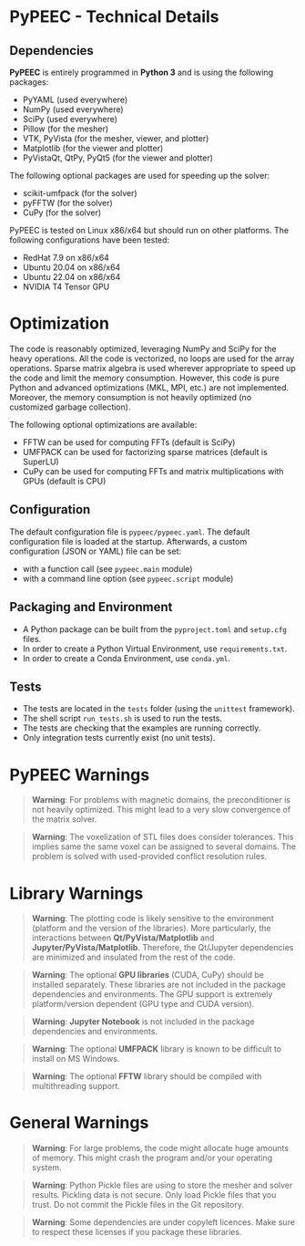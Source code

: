 # PyPEEC - Technical Details

## Dependencies

**PyPEEC** is entirely programmed in **Python 3** and is using the following packages:
* PyYAML (used everywhere)
* NumPy (used everywhere)
* SciPy (used everywhere)
* Pillow (for the mesher)
* VTK, PyVista (for the mesher, viewer, and plotter)
* Matplotlib (for the viewer and plotter)
* PyVistaQt, QtPy, PyQt5 (for the viewer and plotter)

The following optional packages are used for speeding up the solver:
* scikit-umfpack (for the solver)
* pyFFTW (for the solver)
* CuPy (for the solver)

PyPEEC is tested on Linux x86/x64 but should run on other platforms.
The following configurations have been tested:
* RedHat 7.9 on x86/x64
* Ubuntu 20.04 on x86/x64
* Ubuntu 22.04 on x86/x64
* NVIDIA T4 Tensor GPU

# Optimization

The code is reasonably optimized, leveraging NumPy and SciPy for the heavy operations.
All the code is vectorized, no loops are used for the array operations.
Sparse matrix algebra is used wherever appropriate to speed up the code and limit the memory consumption.
However, this code is pure Python and advanced optimizations (MKL, MPI, etc.) are not implemented.
Moreover, the memory consumption is not heavily optimized (no customized garbage collection).

The following optional optimizations are available:
* FFTW can be used for computing FFTs (default is SciPy)
* UMFPACK can be used for factorizing sparse matrices (default is SuperLU)
* CuPy can be used for computing FFTs and matrix multiplications with GPUs (default is CPU)

## Configuration

The default configuration file is `pypeec/pypeec.yaml`.
The default configuration file is loaded at the startup.
Afterwards, a custom configuration (JSON or YAML) file can be set:
* with a function call (see `pypeec.main` module)
* with a command line option (see `pypeec.script` module)

## Packaging and Environment

* A Python package can be built from the `pyproject.toml` and `setup.cfg` files.
* In order to create a Python Virtual Environment, use `requirements.txt`.
* In order to create a Conda Environment, use `conda.yml`.

## Tests

* The tests are located in the `tests` folder (using the `unittest` framework).
* The shell script `run_tests.sh` is used to run the tests.
* The tests are checking that the examples are running correctly.
* Only integration tests currently exist (no unit tests).

# PyPEEC Warnings

> **Warning**: For problems with magnetic domains, the preconditioner is not heavily optimized.
> This might lead to a very slow convergence of the matrix solver.

> **Warning**: The voxelization of STL files does consider tolerances.
> This implies same the same voxel can be assigned to several domains.
> The problem is solved with used-provided conflict resolution rules.

# Library Warnings

> **Warning**: The plotting code is likely sensitive to the environment (platform and the version of the libraries).
> More particularly, the interactions between **Qt/PyVista/Matplotlib** and **Jupyter/PyVista/Matplotlib**.
> Therefore, the Qt/Jupyter dependencies are minimized and insulated from the rest of the code.

> **Warning**: The optional **GPU libraries** (CUDA, CuPy) should be installed separately.
> These libraries are not included in the package dependencies and environments. 
> The GPU support is extremely platform/version dependent (GPU type and CUDA version).

> **Warning**: **Jupyter Notebook** is not included in the package dependencies and environments.

> **Warning**: The optional **UMFPACK** library is known to be difficult to install on MS Windows.

> **Warning**: The optional **FFTW** library should be compiled with multithreading support.

# General Warnings

> **Warning**: For large problems, the code might allocate huge amounts of memory.
> This might crash the program and/or your operating system.

> **Warning**: Python Pickle files are using to store the mesher and solver results.
> Pickling data is not secure. 
> Only load Pickle files that you trust.
> Do not commit the Pickle files in the Git repository.

> **Warning**: Some dependencies are under copyleft licences.
> Make sure to respect these licenses if you package these libraries.
